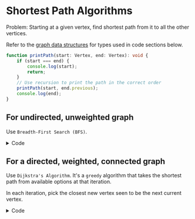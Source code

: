 # Shortest Path Algorithms

Problem: Starting at a given vertex, find shortest path from it to all the other vertices.

Refer to the [graph data structures](9_1-graph-data-structures.md) for types used in code sections below.

```typescript
function printPath(start: Vertex, end: Vertex): void {
    if (start === end) {
        console.log(start);
        return;
    }
    // Use recursion to print the path in the correct order
    printPath(start, end.previous);
    console.log(end);
}
```

## For undirected, unweighted graph
Use `Breadth-First Search (BFS)`.

<details>
<summary>Code</summary>

```typescript
function unweightedShortestPath(g: Graph, start: Vertex): void {
    const queue = new Array<Vertex>();
    start.distance = 0;
    queue.push(start);
    while(queue.length) {
        const v: Vertex = queue.shift();
        v.adjList.forEach(w => {
            if (w.distance === undefined) {
                w.distance = v.distance + 1;
                w.previous = v;
                queue.push(w);
            }
        });
    }
}
```

</details>

## For a directed, weighted, connected graph

Use `Dijkstra's Algorithm`. It's a `greedy` algorithm that takes the shortest path from available options at that iteration. 

In each iteration, pick the closest new vertex seen to be the next current vertex.

<details>
<summary>Code</summary>

```typescript
// Note: This hasn't been tested, use at your own risk.
function dijkstra(g: Graph, v: Vertex): void {
    v.distance = 0;
    do {
        v.known = true;
        let closestW: Vertex;
        let closestValue = Infinity;
        v.adjList.forEach(w => {
            if (!w.known && (w.distance === undefined || w.distance > v.distance + w.distVtoW)) {
                w.distance = v.distance + w.distVtoW;
                w.previous = v;
                if (w.distVtoW < closestValue) {
                    closestValue = w.distVtoW;
                    closestW = w;
                }
            }
        })
        v = closestW;
    } while(v !== null);
}
```

</details>